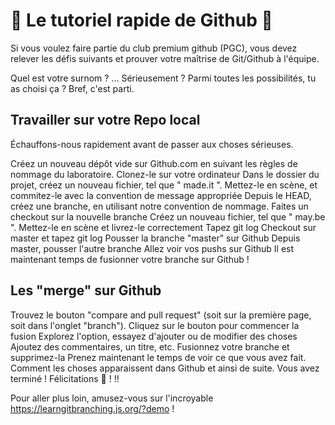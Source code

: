 # 🌱 Le tutoriel rapide de Github 🌱

Si vous voulez faire partie du club premium github (PGC), vous devez relever les défis suivants et prouver votre maîtrise de Git/Github à l'équipe.

Quel est votre surnom ? ... Sérieusement ? Parmi toutes les possibilités, tu as choisi ça ?
Bref, c'est parti.

## Travailler sur votre Repo local
Échauffons-nous rapidement avant de passer aux choses sérieuses.

Créez un nouveau dépôt vide sur Github.com en suivant les règles de nommage du laboratoire.
Clonez-le sur votre ordinateur
Dans le dossier du projet, créez un nouveau fichier, tel que " made.it ".
Mettez-le en scène, et commitez-le avec la convention de message appropriée
Depuis le HEAD, créez une branche, en utilisant notre convention de nommage.
Faites un checkout sur la nouvelle branche
Créez un nouveau fichier, tel que " may.be ".
Mettez-le en scène et livrez-le correctement
Tapez git log
Checkout sur master et tapez git log
Pousser la branche "master" sur Github
Depuis master, pousser l'autre branche
Allez voir vos pushs sur Github
Il est maintenant temps de fusionner votre branche sur Github !

## Les "merge" sur Github
Trouvez le bouton "compare and pull request" (soit sur la première page, soit dans l'onglet "branch").
Cliquez sur le bouton pour commencer la fusion
Explorez l'option, essayez d'ajouter ou de modifier des choses
Ajoutez des commentaires, un titre, etc.
Fusionnez votre branche et supprimez-la
Prenez maintenant le temps de voir ce que vous avez fait. Comment les choses apparaissent dans Github et ainsi de suite.
Vous avez terminé ! Félicitations 🎉 ! !!

Pour aller plus loin, amusez-vous sur l'incroyable https://learngitbranching.js.org/?demo !
